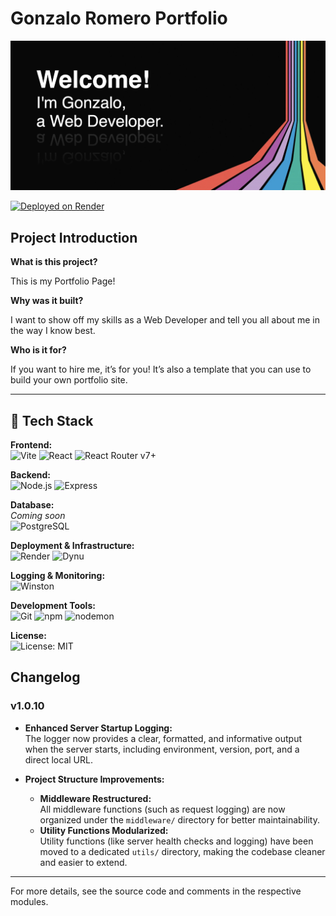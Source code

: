 # Gonzalo Romero Portfolio

![screenshot](./readme/gonzalowebdev.jpg)

[![Deployed on Render](https://img.shields.io/badge/Deployed%20on-Render-46E3B7?logo=render&logoColor=white&style=for-the-badge)](https://gonzalorwebdev.mywire.org/)

## Project Introduction

<!-- What is the project about? Why did you build it? Who was it built for? -->

**What is this project?**

This is my Portfolio Page!

**Why was it built?**

I want to show off my skills as a Web Developer and tell you all about me in the way I know best.

**Who is it for?**

If you want to hire me, it’s for you! It’s also a template that you can use to build your own portfolio site. 

---

## 🚀 Tech Stack

**Frontend:**  
![Vite](https://img.shields.io/badge/-Vite-646CFF?logo=vite&logoColor=white&style=for-the-badge)
![React](https://img.shields.io/badge/-React-20232A?logo=react&logoColor=61DAFB&style=for-the-badge)
![React Router v7+](https://img.shields.io/badge/-React_Router_v7-CA4245?logo=react-router&logoColor=white&style=for-the-badge)

**Backend:**  
![Node.js](https://img.shields.io/badge/-Node.js-43853D?logo=node.js&logoColor=white&style=for-the-badge)
![Express](https://img.shields.io/badge/-Express-000000?logo=express&logoColor=white&style=for-the-badge)

**Database:**  
_Coming soon_  
![PostgreSQL](https://img.shields.io/badge/-PostgreSQL-316192?logo=postgresql&logoColor=white&style=for-the-badge)

**Deployment & Infrastructure:**  
![Render](https://img.shields.io/badge/-Render-46E3B7?logo=render&logoColor=white&style=for-the-badge)
![Dynu](https://img.shields.io/badge/-Dynu-0085CA?logo=dyndns&logoColor=white&style=for-the-badge)

**Logging & Monitoring:**  
![Winston](https://img.shields.io/badge/-Winston-000000?logo=nodedotjs&logoColor=white&style=for-the-badge)

**Development Tools:**  
![Git](https://img.shields.io/badge/-Git-F05032?logo=git&logoColor=white&style=for-the-badge)
![npm](https://img.shields.io/badge/-npm-CB3837?logo=npm&logoColor=white&style=for-the-badge)
![nodemon](https://img.shields.io/badge/-nodemon-76D04B?logo=nodemon&logoColor=white&style=for-the-badge)

**License:**  
![License: MIT](https://img.shields.io/badge/License-MIT-yellow?style=for-the-badge)

## Changelog

### v1.0.10

- **Enhanced Server Startup Logging:**  
  The logger now provides a clear, formatted, and informative output when the server starts, including environment, version, port, and a direct local URL.

- **Project Structure Improvements:**  
  - **Middleware Restructured:**  
    All middleware functions (such as request logging) are now organized under the `middleware/` directory for better maintainability.
  - **Utility Functions Modularized:**  
    Utility functions (like server health checks and logging) have been moved to a dedicated `utils/` directory, making the codebase cleaner and easier to extend.

---

For more details, see the source code and comments in the respective modules.
